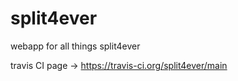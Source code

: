 # split4ever

webapp for all things split4ever

travis CI page -> https://travis-ci.org/split4ever/main

